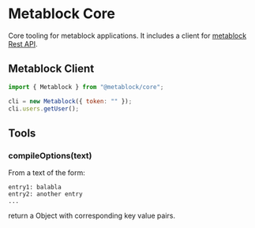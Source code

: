 # Metablock Core

Core tooling for metablock applications. It includes a client for [metablock Rest API](https://api.metablock.io/v1/docs).

## Metablock Client

```javascript
import { Metablock } from "@metablock/core";

cli = new Metablock({ token: "" });
cli.users.getUser();
```

## Tools

### compileOptions(text)

From a text of the form:

```
entry1: balabla
entry2: another entry
...
```

return a Object with corresponding key value pairs.
